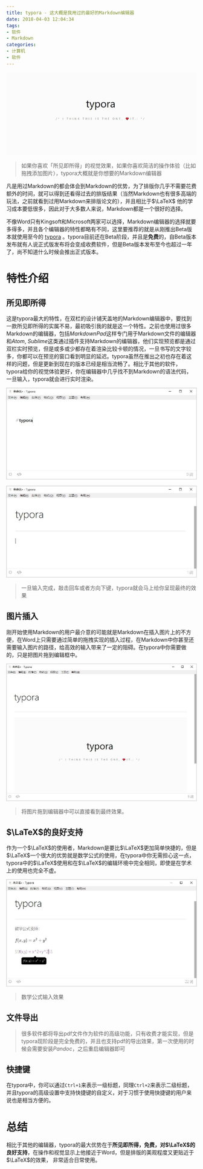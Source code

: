 ```yaml
---
title: typora - 这大概是我用过的最好的Markdown编辑器
date: 2018-04-03 12:04:34
tags:
- 软件
- Markdown
categories:
- 计算机 
- 软件
---
```


![typora](typora-into/typora.jpg)

> 如果你喜欢「所见即所得」的视觉效果，如果你喜欢简洁的操作体验（比如拖拽添加图片），typora大概就是你想要的Markdown编辑器

<!--more-->

凡是用过Markdown的都会体会到Markdown的优势，为了排版你几乎不需要花费额外的时间，就可以得到还看得过去的排版结果（当然Markdown也有很多高端的玩法，之前就看到过用Markdown来排版论文的），并且相比于$\LaTeX$ 他的学习成本要低很多，因此对于大多数人来说，Markdown都是一个很好的选择。

不像Word只有Kingsoft和Microsoft两家可以选择，Markdown编辑器的选择就要多得多，并且各个编辑器的特性都略有不同，这里要推荐的就是从刚推出Beta版本就使用至今的 [typora](https://www.typora.io/) 。typora目前还在Beta阶段，并且是**免费**的，自Beta版本发布就有人说正式版发布将会变成收费软件，但是Beta版本发布至今也超过一年了，尚不知道什么时候会推出正式版本。

# 特性介绍

## 所见即所得

这是typora最大的特性，在双栏的设计铺天盖地的Markdown编辑器中，要找到一款所见即所得的实属不易，最初吸引我的就是这一个特性。之前也使用过很多Markdown的编辑器，包括*MarkdownPad*这样专门用于Markdown文件的编辑器和*Atom*, *Sublime*这类通过插件支持Markdown的编辑器，他们实现预览都是通过双栏实时预览，但是或多或少都存在着渲染比较卡顿的情况，一旦书写的文字较多，你都可以在预览的窗口看到明显的延迟。typora虽然在推出之初也存在着这样的问题，但是更新到现在的版本已经是相当流畅了。相比于其他的软件，typora给你的视觉体验更好，你在编辑器中几乎找不到Markdown的语法代码，一旦输入，typora就会进行实时渲染。

![1](typora-into/1.jpg)

![2](typora-into/2.jpg)

> 一旦输入完成，敲击回车或者方向下键，typora就会马上给你呈现最终的效果

## 图片插入

刚开始使用Markdown的用户最介意的可能就是Markdown在插入图片上的不方便，在Word上只需要通过简单的拖拽实现的插入过程，在Markdown中你甚至还需要输入图片的路径，给高效的输入带来了一定的阻碍。在typora中你需要做的，只是把图片拖到编辑框中。

![3](typora-into/3.jpg)

> 将图片拖到编辑器中可以直接看到最终效果。

## $\LaTeX$的良好支持

作为一个$\LaTeX$的使用者，Markdown是要比$\LaTeX$更加简单快捷的，但是$\LaTeX$一个很大的优势就是数学公式的使用，在typora中你无需担心这一点，typora中的$\LaTeX$使用和在$\LaTeX$的编辑环境中完全相同，即使是在学术上的使用也完全不虚。

![4](typora-into/4.jpg)

> 数学公式输入效果

## 文件导出

> 很多软件都将导出pdf文件作为软件的高级功能，只有收费才能实现，但是typora现阶段是完全免费的，并且也支持pdf的导出效果，第一次使用的时候会需要安装*Pandoc*，之后重启编辑器即可

## 快捷键

在typora中，你可以通过`Ctrl+1`来表示一级标题，同理`Ctrl+2`来表示二级标题，并且typora的高级设置中支持快捷键的自定义，对于习惯于使用快捷键的用户来说也是相当方便的。 

# 总结

相比于其他的编辑器，typora的最大优势在于**所见即所得，免费，对$\LaTeX$的良好支持**，在操作和视觉显示上他接近于Word，但是排版的美观程度又更贴近于$\LaTeX$的效果， 非常适合日常使用。